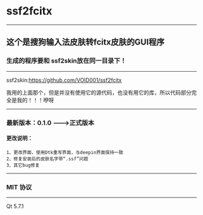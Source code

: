 # ssf2fcitx

---

## 这个是搜狗输入法皮肤转fcitx皮肤的GUI程序

### 生成的程序要和 ssf2skin放在同一目录下！

---
ssf2skin:https://github.com/VOID001/ssf2fcitx

我用的上面那个，但是并没有使用它的源代码，也没有用它的库，所以代码部分完全是我的！！！咿呀

---

### 最新版本：0.1.0  --->正式版本
    
####   更改说明：
    1、更改界面，使用Dtk重写界面，与deepin界面保持一致
    2、修复安装后的皮肤名字带“.ssf”问题
    3、其它bug修复
    

---

### MIT 协议

---
Qt 5.7.1

